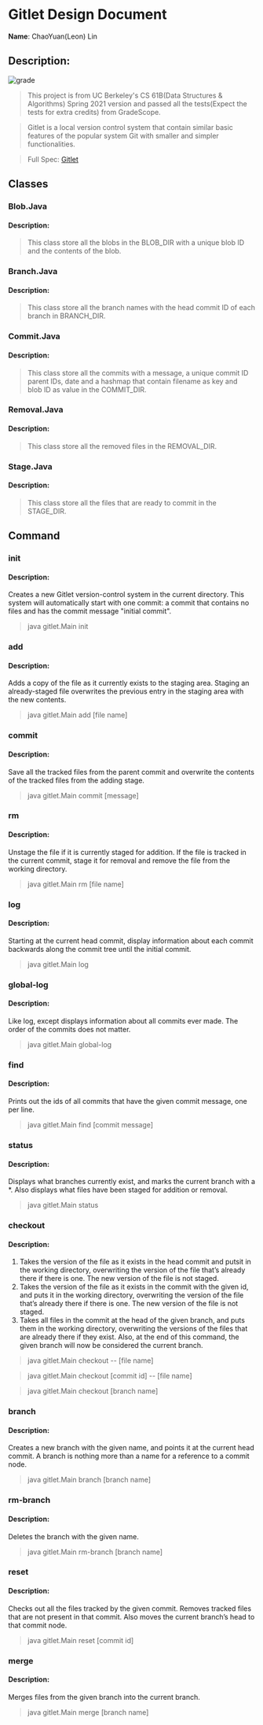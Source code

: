 # Gitlet Design Document

**Name**: ChaoYuan(Leon) Lin

## Description:

![grade](grade.png)

> This project is from UC Berkeley's CS 61B(Data Structures & Algorithms) Spring 2021 version and passed all the tests(Expect the tests for extra credits) from GradeScope.<br>

> Gitlet is a local version control system that contain similar basic features of the popular system Git with smaller and simpler<br> functionalities.

> Full Spec: [Gitlet](https://sp21.datastructur.es/materials/proj/proj2/proj2)

## Classes

### Blob.Java

#### Description: 
> This class store all the blobs in the BLOB_DIR with a unique blob ID and the contents of the blob.

### Branch.Java

#### Description:
> This class store all the branch names with the head commit ID of each branch in BRANCH_DIR.

### Commit.Java

#### Description:
> This class store all the commits with a message, a unique commit ID parent IDs, date and a hashmap that contain filename as key and<br> 
> blob ID as value in the COMMIT_DIR.

### Removal.Java

#### Description:

> This class store all the removed files in the REMOVAL_DIR.

### Stage.Java

#### Description:

> This class store all the files that are ready to commit in the STAGE_DIR.


## Command

### init

#### Description:
Creates a new Gitlet version-control system in the current directory. This system will automatically start with one commit: a commit that contains no files and has the commit message "initial commit".

> java gitlet.Main init

### add

#### Description:
Adds a copy of the file as it currently exists to the staging area. Staging an already-staged file overwrites the previous entry in the staging area with the new contents.

> java gitlet.Main add [file name]

### commit

#### Description:
Save all the tracked files from the parent commit and overwrite the contents of the tracked files from the adding stage.

> java gitlet.Main commit [message]

### rm

#### Description:
Unstage the file if it is currently staged for addition. If the file is tracked in the current commit, stage it for removal and remove the file from the working directory.

> java gitlet.Main rm [file name]

### log

#### Description:
Starting at the current head commit, display information about each commit backwards along the commit tree until the initial commit.

> java gitlet.Main log

### global-log

#### Description:
Like log, except displays information about all commits ever made. The order of the commits does not matter.

> java gitlet.Main global-log

### find

#### Description:
Prints out the ids of all commits that have the given commit message, one per line.

> java gitlet.Main find [commit message]

### status

#### Description:
Displays what branches currently exist, and marks the current branch with a *. Also displays what files have been staged for addition or removal.

> java gitlet.Main status

### checkout

#### Description:
1. Takes the version of the file as it exists in the head commit and putsit in the working directory, overwriting the version of the file that’s already there if there is one. The new version of the file is not staged.
2. Takes the version of the file as it exists in the commit with the given id, and puts it in the working directory, overwriting the version of the file that’s already there if there is one. The new version of the file is not staged.
3. Takes all files in the commit at the head of the given branch, and puts them in the working directory, overwriting the versions of the files that are already there if they exist. Also, at the end of this command, the given branch will now be considered the current branch.

> java gitlet.Main checkout -- [file name]

> java gitlet.Main checkout [commit id] -- [file name]
 
> java gitlet.Main checkout [branch name]

### branch

#### Description:
Creates a new branch with the given name, and points it at the current head commit. A branch is nothing more than a name for a reference to a commit node.

> java gitlet.Main branch [branch name]


### rm-branch

#### Description:
Deletes the branch with the given name.

> java gitlet.Main rm-branch [branch name]

### reset

#### Description:
Checks out all the files tracked by the given commit. Removes tracked files that are not present in that commit. Also moves the current branch’s head to that commit node.

> java gitlet.Main reset [commit id]

### merge

#### Description:
Merges files from the given branch into the current branch.

> java gitlet.Main merge [branch name]
